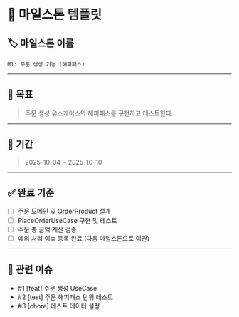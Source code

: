 # 🎯 마일스톤 템플릿

## 🏷️ 마일스톤 이름
`M1: 주문 생성 기능 (해피패스)`

---

## 📘 목표
> 주문 생성 유스케이스의 해피패스를 구현하고 테스트한다.

---

## 📅 기간
> 2025-10-04 ~ 2025-10-10

---

## ✅ 완료 기준
- [ ] 주문 도메인 및 OrderProduct 설계
- [ ] PlaceOrderUseCase 구현 및 테스트
- [ ] 주문 총 금액 계산 검증
- [ ] 예외 처리 이슈 등록 완료 (다음 마일스톤으로 이관)

---

## 🔗 관련 이슈
- #1 [feat] 주문 생성 UseCase
- #2 [test] 주문 해피패스 단위 테스트
- #3 [chore] 테스트 데이터 설정